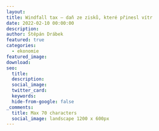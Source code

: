 ```yaml
---
layout:
title: Windfall tax – daň ze zisků, které přinesl vítr
date: 2022-02-10 00:00:00
description:
author: Štěpán Drábek
featured: true
categories:
  - ekonomie
featured_image:
download:
seo:
  title:
  description:
  social_image:
  twitter_card:
  keywords:
  hide-from-google: false
_comments:
  title: Max 70 characters
  social_image: landscape 1200 x 600px
---
```

